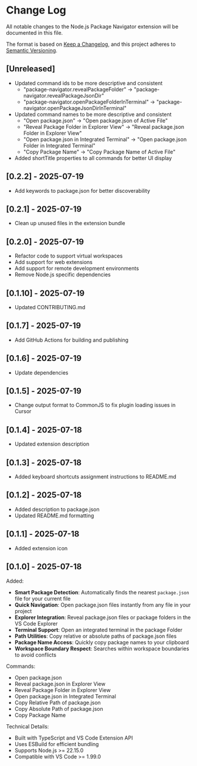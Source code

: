 # Change Log

All notable changes to the Node.js Package Navigator extension will be documented in this file.

The format is based on [Keep a Changelog](http://keepachangelog.com/), and this project adheres to [Semantic Versioning](https://semver.org/).

## [Unreleased]

- Updated command ids to be more descriptive and consistent
  - "package-navigator.revealPackageFolder" → "package-navigator.revealPackageJsonDir"
  - "package-navigator.openPackageFolderInTerminal" → "package-navigator.openPackageJsonDirInTerminal"
- Updated command names to be more descriptive and consistent
  - "Open package.json" → "Open package.json of Active File"
  - "Reveal Package Folder in Explorer View" → "Reveal package.json Folder in Explorer View"
  - "Open package.json in Integrated Terminal" → "Open package.json Folder in Integrated Terminal"
  - "Copy Package Name" → "Copy Package Name of Active File"
- Added shortTitle properties to all commands for better UI display

## [0.2.2] - 2025-07-19

- Add keywords to package.json for better discoverability

## [0.2.1] - 2025-07-19

- Clean up unused files in the extension bundle

## [0.2.0] - 2025-07-19

- Refactor code to support virtual workspaces
- Add support for web extensions
- Add support for remote development environments
- Remove Node.js specific dependencies

## [0.1.10] - 2025-07-19

- Updated CONTRIBUTING.md

## [0.1.7] - 2025-07-19

- Add GitHub Actions for building and publishing

## [0.1.6] - 2025-07-19

- Update dependencies

## [0.1.5] - 2025-07-19

- Change output format to CommonJS to fix plugin loading issues in Cursor

## [0.1.4] - 2025-07-18

- Updated extension description

## [0.1.3] - 2025-07-18

- Added keyboard shortcuts assignment instructions to README.md

## [0.1.2] - 2025-07-18

- Added description to package.json
- Updated README.md formatting

## [0.1.1] - 2025-07-18

- Added extension icon

## [0.1.0] - 2025-07-18

Added:

- **Smart Package Detection**: Automatically finds the nearest `package.json` file for your current file
- **Quick Navigation**: Open package.json files instantly from any file in your project
- **Explorer Integration**: Reveal package.json files or package folders in the VS Code Explorer
- **Terminal Support**: Open an integrated terminal in the package Folder
- **Path Utilities**: Copy relative or absolute paths of package.json files
- **Package Name Access**: Quickly copy package names to your clipboard
- **Workspace Boundary Respect**: Searches within workspace boundaries to avoid conflicts

Commands:

- Open package.json
- Reveal package.json in Explorer View
- Reveal Package Folder in Explorer View
- Open package.json in Integrated Terminal
- Copy Relative Path of package.json
- Copy Absolute Path of package.json
- Copy Package Name

Technical Details:

- Built with TypeScript and VS Code Extension API
- Uses ESBuild for efficient bundling
- Supports Node.js >= 22.15.0
- Compatible with VS Code >= 1.99.0
